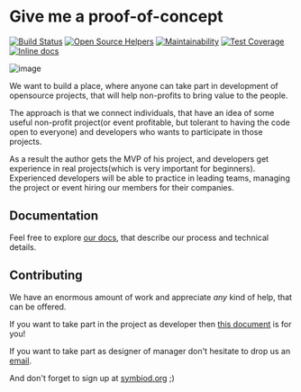 # Give me a proof-of-concept

[![Build Status](https://travis-ci.org/symbiod/symbiod.svg?branch=master)](https://travis-ci.org/symbiod/symbiod)
[![Open Source Helpers](https://www.codetriage.com/symbiod/symbiod/badges/users.svg)](https://www.codetriage.com/symbiod/symbiod)
[![Maintainability](https://api.codeclimate.com/v1/badges/90170690cc5aab0e5168/maintainability)](https://codeclimate.com/github/symbiod/symbiod/maintainability)
[![Test Coverage](https://api.codeclimate.com/v1/badges/90170690cc5aab0e5168/test_coverage)](https://codeclimate.com/github/symbiod/symbiod/test_coverage)
[![Inline docs](http://inch-ci.org/github/symbiod/symbiod.svg?branch=master)](http://inch-ci.org/github/symbiod/symbiod)

![image](https://s15.postimg.cc/bbc427ycr/2018-07-09_14.01.32.jpg)

We want to build a place, where anyone can take part in development of opensource projects, that will help non-profits to bring value to the people.

The approach is that we connect individuals, that have an idea of some useful non-profit project(or event profitable, but tolerant to having the code open to everyone) and developers who wants to participate in those projects.

As a result the author gets the MVP of his project, and developers get experience in real projects(which is very important for beginners).
Experienced developers will be able to practice in leading teams, managing the project or event hiring our members for their companies.

## Documentation

Feel free to explore [our docs](https://github.com/symbiod/symbiod/blob/master/docs), that describe our process and technical details.

## Contributing

We have an enormous amount of work and appreciate *any* kind of help, that can be offered.

If you want to take part in the project as developer then [this document](https://github.com/symbiod/symbiod/blob/master/CONTRIBUTING.md) is for you!

If you want to take part as designer of manager don't hesitate to drop us an [email](mailto:opensource@howtohireme.ru).

And don't forget to sign up at [symbiod.org](http://symbiod.org) ;)

